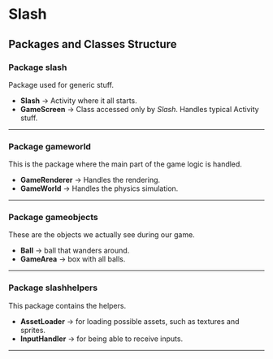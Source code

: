 # Slash

## Packages and Classes Structure

### Package **slash**
Package used for generic stuff.
* **Slash** -> Activity where it all starts.
* **GameScreen** -> Class accessed only by *Slash*. Handles typical Activity stuff.
* **

### Package **gameworld**
This is the package where the main part of the game logic is handled.
* **GameRenderer** -> Handles the rendering.
* **GameWorld** -> Handles the physics simulation.
* **

### Package **gameobjects**
These are the objects we actually see during our game.
* **Ball** -> ball that wanders around.
* **GameArea** -> box with all balls.
* **

### Package **slashhelpers**
This package contains the helpers.
* **AssetLoader** -> for loading possible assets, such as textures and sprites.
* **InputHandler** -> for being able to receive inputs.
* **